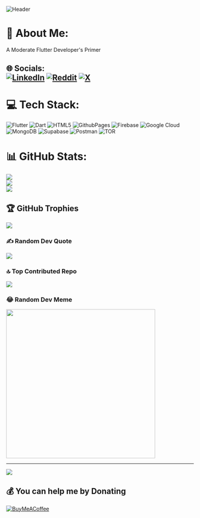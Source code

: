 ![Header](./github-header-gif.gif)
# 💫 About Me:
A Moderate Flutter Developer's Primer


## 🌐 Socials:<br> [![LinkedIn](https://img.shields.io/badge/LinkedIn-%230077B5.svg?logo=linkedin&logoColor=white)](https://linkedin.com/in/ffurqanuddin)  [![Reddit](https://img.shields.io/badge/Reddit-%23FF4500.svg?logo=Reddit&logoColor=white)](https://reddit.com/user/ffurqanuddin) [![X](https://img.shields.io/badge/X-black.svg?logo=X&logoColor=white)](https://x.com/ffurqanuddin) 

# 💻 Tech Stack:
![Flutter](https://img.shields.io/badge/Flutter-%2302569B.svg?style=plastic&logo=Flutter&logoColor=white)
![Dart](https://img.shields.io/badge/dart-%230175C2.svg?style=plastic&logo=dart&logoColor=white) ![HTML5](https://img.shields.io/badge/html5-%23E34F26.svg?style=plastic&logo=html5&logoColor=white) ![GithubPages](https://img.shields.io/badge/github%20pages-121013?style=plastic&logo=github&logoColor=white) ![Firebase](https://img.shields.io/badge/firebase-%23039BE5.svg?style=plastic&logo=firebase) ![Google Cloud](https://img.shields.io/badge/GoogleCloud-%234285F4.svg?style=plastic&logo=google-cloud&logoColor=white) ![MongoDB](https://img.shields.io/badge/MongoDB-%234ea94b.svg?style=plastic&logo=mongodb&logoColor=white) ![Supabase](https://img.shields.io/badge/Supabase-3ECF8E?style=plastic&logo=supabase&logoColor=white) ![Postman](https://img.shields.io/badge/Postman-FF6C37?style=plastic&logo=postman&logoColor=white) ![TOR](https://img.shields.io/badge/tor-%237E4798.svg?style=plastic&logo=tor-project&logoColor=white)
# 📊 GitHub Stats:
![](https://github-readme-stats.vercel.app/api?username=ffurqanuddin&theme=vision-friendly-dark&hide_border=false&include_all_commits=true&count_private=true)<br/>
![](https://github-readme-streak-stats.herokuapp.com/?user=ffurqanuddin&theme=vision-friendly-dark&hide_border=false)<br/>
![](https://github-readme-stats.vercel.app/api/top-langs/?username=ffurqanuddin&theme=vision-friendly-dark&hide_border=false&include_all_commits=true&count_private=true&layout=compact)

## 🏆 GitHub Trophies
![](https://github-profile-trophy.vercel.app/?username=ffurqanuddin&theme=onestar&no-frame=false&no-bg=false&margin-w=4)

### ✍️ Random Dev Quote
![](https://quotes-github-readme.vercel.app/api?type=vetical&theme=radical)

### 🔝 Top Contributed Repo
![](https://github-contributor-stats.vercel.app/api?username=ffurqanuddin&limit=5&theme=tokyonight&combine_all_yearly_contributions=true)

### 😂 Random Dev Meme
<img src='https://randommeme-five.vercel.app/' style="height: 400px;"/>

---
[![](https://visitcount.itsvg.in/api?id=ffurqanuddin&icon=0&color=12)](https://visitcount.itsvg.in)

  ## 💰 You can help me by Donating
  [![BuyMeACoffee](https://img.shields.io/badge/Buy%20Me%20a%20Coffee-ffdd00?style=for-the-badge&logo=buy-me-a-coffee&logoColor=black)](https://buymeacoffee.com/furqanuddin) 

 
